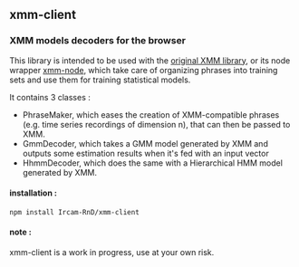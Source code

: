 ## xmm-client
### XMM models decoders for the browser

This library is intended to be used with the
[original XMM library](https://github.com/julesfrancoise/xmm), or its node wrapper
[xmm-node](https//github.com/Ircam-RnD/xmm-node), which take care of organizing phrases
into training sets and use them for training statistical models.

It contains 3 classes :
- PhraseMaker, which eases the creation of XMM-compatible phrases
(e.g. time series recordings of dimension n), that can then be passed to XMM.
- GmmDecoder, which takes a GMM model generated by XMM and outputs
some estimation results when it's fed with an input vector
- HhmmDecoder, which does the same with a Hierarchical HMM model generated by XMM.

#### installation :
`npm install Ircam-RnD/xmm-client`

#### note :
xmm-client is a work in progress, use at your own risk.
